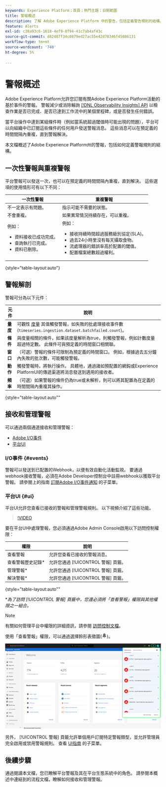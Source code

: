 ```yaml
---
keywords: Experience Platform；首頁；熱門主題；日期範圍
title: 警報概述
description: 了解 Adobe Experience Platform 中的警告，包括定義警告規則的結構。
feature: Alerts
exl-id: c38a93c6-1618-4ef9-8f94-41c7ab4af43c
source-git-commit: d82487f34c0879ed27ac55e42d70346f45806131
workflow-type: tm+mt
source-wordcount: '740'
ht-degree: 5%

---
```


# 警報概述

Adobe Experience Platform允許您訂閱有關Adobe Experience Platform活動的基於事件的警報。 警報減少或消除輪詢 [[!DNL Observability Insights] API](../api/overview.md) 以檢查作業是否已完成、是否已達到工作流中的某個里程碑，或是否發生任何錯誤。

當平台操作中達到某組條件時（例如當系統超過閾值時可能出現的問題），平台可以向組織中已訂閱這些條件的任何用戶發送警報消息。 這些消息可以在預定義的時間間隔內重複，直到警報解決。

本文檔概述了Adobe Experience Platform州的警報，包括如何定義警報規則的結構。

## 一次性警報與重複警報

平台警報可以發送一次，也可以在預定義的時間間隔內重複，直到解決。 這些選項的使用情形可有以下不同：

| 一次性警報 | 重複警報 |
| --- | --- |
| 不一定表示有問題。 | 指示可能不需要的狀態。 |
| 不會重複。 | 如果異常情況持續存在，可以重複。 |
| 例如：<ul><li>資料接收已成功完成。</li><li>查詢執行已完成。</li><li>資料已刪除。</li></ul> | 例如：<ul><li>接收持續時間超過服務級別協定(SLA)。</li><li>過去24小時里沒有每天攝取食物。</li><li>流處理器的錯誤率高於配置的閾值。</li><li>配置檔案總數超過權利。</li></ul> |

{style=&quot;table-layout:auto&quot;}

## 警報解剖

警報可分為以下元件：

| 元件 | 說明 |
| --- | --- |
| **量度** | 可觀性 [度量](../api/metrics.md#available-metrics) 其值觸發警報，如失敗的批處理接收事件數(`timeseries.ingestion.dataset.batchfailed.count`)。 |
| **條件** | 與度量相關的條件，如果該度量解析為true，則觸發警報，例如計數度量超過特定數。 此條件可與預定義的時間窗口相關聯。 |
| **窗口** | （可選）警報的條件可限制為預定義的時間窗口。 例如，根據過去五分鐘內失敗的批次數，可能觸發警報。 |
| **動作** | 觸發警報時，將執行操作。 具體地，通過諸如預配置的網鈎或Experience PlatformUI的傳遞渠道將消息發送到適用的接收者。 |
| **頻率** | （可選）如果警報的條件仍為true或未解析，則可以將其配置為在定義的時間間隔內重複其操作。 |

{style=&quot;table-layout:auto&quot;&quot;

## 接收和管理警報

可以通過兩個通道接收和管理警報：

* [Adobe I/O事件](#events)
* [平台UI](#ui)

### I/O事件 {#events}

警報可以發送到已配置的Webhook，以便有效自動化活動監視。 要通過webhook接收警報，必須在Adobe Developer控制台中註冊webhook以獲取平台警報。 請參閱上的指南 [訂閱Adobe I/O事件通知](./subscribe.md) 的子菜單。

### 平台UI {#ui}

平台UI允許您查看已接收的警報和管理警報規則。 以下視頻介紹了這些功能。

>[!VIDEO](https://video.tv.adobe.com/v/336218?quality=12&learn=on)

要在平台UI中處理警報，您必須通過Adobe Admin Console啟用以下訪問控制權限：

| 權限 | 說明 |
| --- | --- |
| 查看警報 | 允許您查看已接收的警報消息。 |
| 查看警報歷史記錄* | 允許您通過 [!UICONTROL 警報] 頁籤。 |
| 管理警報* | 允許您通過 [!UICONTROL 警報] 頁籤。 |
| 解決警報* | 允許您通過 [!UICONTROL 警報] 頁籤。 |

{style=&quot;table-layout:auto&quot;&quot;

**為了訪問 [!UICONTROL 警報] 頁籤中，您還必須將「查看警報」權限與其他權限之一組合。*

>[!NOTE]
>
>有關如何管理平台中權限的詳細資訊，請參閱 [訪問控制文檔](../../access-control/ui/overview.md)。

使用「查看警報」權限，可以通過選擇鈴形表徵圖(![鐘形表徵圖](../images/alerts/overview/icon.png))。

![](../images/alerts/overview/ui.png)

另外， [!UICONTROL 警報] 頁籤允許單個用戶訂閱特定警報類型，並允許管理員完全啟用或禁用警報規則。 查看 [UI指南](./ui.md) 的子菜單。

## 後續步驟

通過閱讀本文檔，您已瞭解平台警報及其在平台生態系統中的角色。 請參閱本概述中連結到的流程文檔，瞭解如何接收和管理警報。
